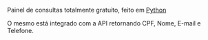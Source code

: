 Painel de consultas totalmente gratuito, feito em [Python](https://www.python.org/)


O mesmo está integrado com a API retornando CPF, Nome, E-mail e Telefone.
